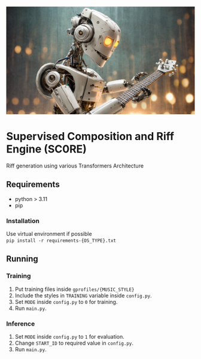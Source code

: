 ![Banner.jpg](Banner.jpg)
# Supervised Composition and Riff Engine (SC0RE)
Riff generation using various Transformers Architecture

## Requirements
- python > 3.11
- pip

### Installation
Use virtual environment if possible <br>
```pip install -r requirements-{OS_TYPE}.txt```

## Running
### Training
1. Put training files inside `gprofiles/{MUSIC_STYLE}`
2. Include the styles in `TRAINING` variable inside `config.py`.
3. Set `MODE` inside `config.py` to `0` for training.
4. Run `main.py`.

### Inference
1. Set `MODE` inside `config.py` to `1` for evaluation.
2. Change `START_ID` to required value in `config.py`.
3. Run `main.py`.
